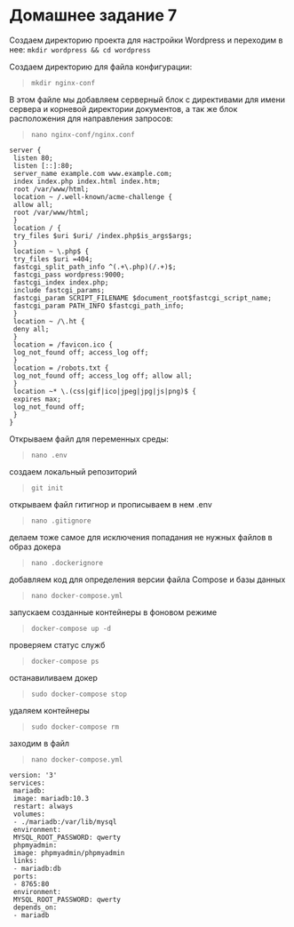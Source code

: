 # Домашнее задание 7
Создаем директорию проекта для настройки Wordpress и переходим в нее:
`mkdir wordpress && cd wordpress`

Создаем директорию для файла конфигурации:
>`mkdir nginx-conf`

В этом файле мы добавляем серверный блок с директивами для имени сервера и
корневой директории документов, а так же блок расположения для направления
запросов:
>`nano nginx-conf/nginx.conf`
```
server {
 listen 80;
 listen [::]:80;
 server_name example.com www.example.com;
 index index.php index.html index.htm;
 root /var/www/html;
 location ~ /.well-known/acme-challenge {
 allow all;
 root /var/www/html;
 }
 location / {
 try_files $uri $uri/ /index.php$is_args$args;
 }
 location ~ \.php$ {
 try_files $uri =404;
 fastcgi_split_path_info ^(.+\.php)(/.+)$;
 fastcgi_pass wordpress:9000;
 fastcgi_index index.php;
 include fastcgi_params;
 fastcgi_param SCRIPT_FILENAME $document_root$fastcgi_script_name;
 fastcgi_param PATH_INFO $fastcgi_path_info;
 }
 location ~ /\.ht {
 deny all;
 }
 location = /favicon.ico {
 log_not_found off; access_log off;
 }
 location = /robots.txt {
 log_not_found off; access_log off; allow all;
 }
 location ~* \.(css|gif|ico|jpeg|jpg|js|png)$ {
 expires max;
 log_not_found off;
 }
}
```

Открываем файл для переменных среды:
>`nano .env`

создаем локальный репозиторий
>`git init`

открываем файл гитигнор и прописываем в нем .env
>`nano .gitignore`

делаем тоже самое для исключения попадания не нужных файлов в образ докера
>`nano .dockerignore`

добавляем код для определения версии файла Compose и базы данных
>`nano docker-compose.yml`

запускаем созданные контейнеры в фоновом режиме
>`docker-compose up -d`

проверяем статус служб
>`docker-compose ps`

останавиливаем докер
>`sudo docker-compose stop`

удаляем контейнеры
>`sudo docker-compose rm`

заходим в файл
>`nano docker-compose.yml`
```
version: '3'
services:
 mariadb:
 image: mariadb:10.3
 restart: always
 volumes:
 - ./mariadb:/var/lib/mysql
 environment:
 MYSQL_ROOT_PASSWORD: qwerty
 phpmyadmin:
 image: phpmyadmin/phpmyadmin
 links:
 - mariadb:db
 ports:
 - 8765:80
 environment:
 MYSQL_ROOT_PASSWORD: qwerty
 depends_on:
 - mariadb
```